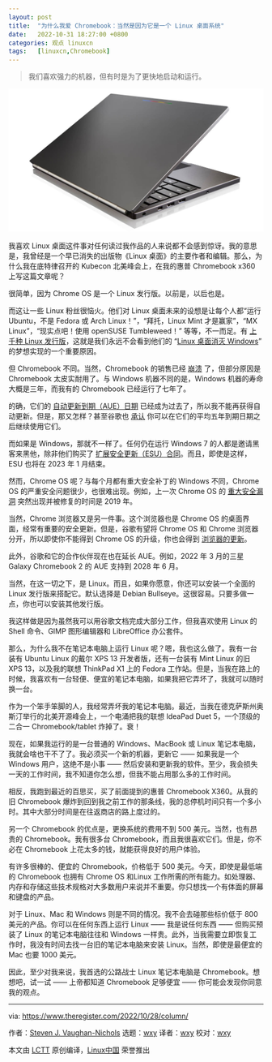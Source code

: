 ```yaml
---
layout: post
title:	"为什么我爱 Chromebook：当然是因为它是一个 Linux 桌面系统"
date:	2022-10-31 18:27:00 +0800 
categories:	观点 linuxcn 
tags:	[linuxcn,Chromebook]
---
```




> 
> 我们喜欢强力的机器，但有时是为了更快地启动和运行。
> 
> 
> 


![](/Asserts/Images/album/202210/31/182750hiawb60cega8bgn3.jpg)


我喜欢 Linux 桌面这件事对任何读过我作品的人来说都不会感到惊讶。我的意思是，我曾经是一个早已消失的出版物《Linux 桌面》的主要作者和编辑。那么，为什么我在底特律召开的 Kubecon 北美峰会上，在我的惠普 Chromebook x360 上写这篇文章呢？


很简单，因为 Chrome OS 是一个 Linux 发行版。以前是，以后也是。


而这让一些 Linux 粉丝很恼火。他们对 Linux 桌面未来的设想是让每个人都“运行 Ubuntu，不是 Fedora 或 Arch Linux！”，“拜托，Linux Mint 才是赢家”，“MX Linux”，“现实点吧！使用 openSUSE Tumbleweed！” 等等，不一而足。有 [上千种 Linux 发行版](https://distrowatch.com/)，这就是我们永远不会看到他们的 “[Linux 桌面消灭 Windows](https://www.theregister.com/2022/10/14/year_of_linux_desktop/)” 的梦想实现的一个重要原因。


但 Chromebook 不同。当然，Chromebook 的销售已经 [崩溃](https://www.theregister.com/2022/04/14/chromebook_sales/) 了，但部分原因是 Chromebook 太皮实耐用了。与 Windows 机器不同的是，Windows 机器的寿命大概是三年，而我有的 Chromebook 已经运行了七年了。


的确，它们的 [自动更新到期（AUE）日期](https://support.google.com/chrome/a/answer/6220366?hl=en) 已经成为过去了，所以我不能再获得自动更新。但是，那又怎样？甚至谷歌也 [承认](https://support.google.com/chromebook/answer/7052113?hl=en) 你可以在它们的平均五年到期日期之后继续使用它们。


而如果是 Windows，那就不一样了。任何仍在运行 Windows 7 的人都是邀请黑客来黑他，除非他们购买了 [扩展安全更新（ESU）合同](https://learn.microsoft.com/en-us/lifecycle/faq/extended-security-updates)。而且，即使是这样，ESU 也将在 2023 年 1 月结束。


然而，Chrome OS 呢？与每个月都有重大安全补丁的 Windows 不同，Chrome OS 的严重安全问题很少，也很难出现。例如，上一次 Chrome OS 的 [重大安全漏洞](https://www.cvedetails.com/vulnerability-list.php?vendor_id=1224&product_id=20320&version_id=&page=1&hasexp=0&opdos=0&opec=0&opov=0&opcsrf=0&opgpriv=0&opsqli=0&opxss=0&opdirt=0&opmemc=0&ophttprs=0&opbyp=0&opfileinc=0&opginf=0&cvssscoremin=0&cvssscoremax=0&year=0&month=0&cweid=0&order=1&trc=45&sha=b4fed875175c2d9b0370914ce0ba1d4fc2289f40) 突然出现并被修复的时间是 2019 年。


当然，Chrome 浏览器又是另一件事。这个浏览器也是 Chrome OS 的桌面界面，经常有重要的安全更新。但是，谷歌有望将 Chrome OS 和 Chrome 浏览器分开，所以即使你不能得到 Chrome OS 的升级，你也会得到 [浏览器的更新](https://chromeunboxed.com/googles-ceo-may-have-just-confirmed-the-split-of-chrome-and-chrome-os/)。


此外，谷歌和它的合作伙伴现在也在延长 AUE。例如，2022 年 3 月的三星 Galaxy Chromebook 2 的 AUE 支持到 2028 年 6 月。


当然，在这一切之下，是 Linux。而且，如果你愿意，你还可以安装一个全面的 Linux 发行版来搭配它。默认选择是 Debian Bullseye。这很容易。只要多做一点，你也可以安装其他发行版。


我这样做是因为虽然我可以用谷歌文档完成大部分工作，但我喜欢使用 Linux 的 Shell 命令、GIMP 图形编辑器和 LibreOffice 办公套件。


那么，为什么我不在笔记本电脑上运行 Linux 呢？嗯，我也这么做了。我有一台装有 Ubuntu Linux 的戴尔 XPS 13 开发者版，还有一台装有 Mint Linux 的旧 XPS 13，以及我的联想 ThinkPad X1 上的 Fedora 工作站。但是，当我在路上的时候，我喜欢有一台轻便、便宜的笔记本电脑，如果我把它弄坏了，我就可以随时换一台。


作为一个笨手笨脚的人，我经常弄坏我的笔记本电脑。最近，当我在德克萨斯州奥斯汀举行的北美开源峰会上，一个电涌把我的联想 IdeaPad Duet 5，一个顶级的二合一 Chromebook/tablet 炸掉了。衰！


现在，如果我运行的是一台普通的 Windows、MacBook 或 Linux 笔记本电脑，我就会啥也干不了了。我必须买一个新的机器，更新它 —— 如果我是一个 Windows 用户，这绝不是小事 —— 然后安装和更新我的软件。至少，我会损失一天的工作时间，我不知道你怎么想，但我不能占用那么多的工作时间。


相反，我跑到最近的百思买，买了前面提到的惠普 Chromebook X360。从我的旧 Chromebook 爆炸到回到我之前工作的那条线，我的总停机时间只有一个多小时。其中大部分时间是在往返商店的路上度过的。


另一个 Chromebook 的优点是，更换系统的费用不到 500 美元。当然，也有昂贵的 Chromebook。我有很多台 Chromebook，而且我很喜欢它们。但是，你不必在 Chromebook 上花太多的钱，就能获得良好的用户体验。


有许多很棒的、便宜的 Chromebook，价格低于 500 美元。今天，即使是最低端的 Chromebook 也拥有 Chrome OS 和Linux 工作所需的所有能力。如处理器、内存和存储这些技术规格对大多数用户来说并不重要。你只想找一个有体面的屏幕和键盘的产品。


对于 Linux、Mac 和 Windows 则是不同的情况。我不会去碰那些标价低于 800 美元的产品。你可以在任何东西上运行 Linux —— 我是说任何东西 —— 但购买预装了 Linux 的笔记本电脑往往和 Windows 一样贵。此外，当我需要立即恢复工作时，我没有时间去找一台旧的笔记本电脑来安装 Linux。当然，即使是最便宜的 Mac 也要 1000 美元。


因此，至少对我来说，我首选的公路战士 Linux 笔记本电脑是 Chromebook。想想吧，试一试 —— 上帝都知道 Chromebook 足够便宜 —— 你可能会发现你同意我的观点。




---


 


via: <https://www.theregister.com/2022/10/28/column/> 


作者：[Steven J. Vaughan-Nichols](https://www.theregister.com/Author/Steven-J-Vaughan-Nichols) 选题：[wxy](https://github.com/wxy) 译者：[wxy](https://github.com/wxy) 校对：[wxy](https://github.com/wxy)


本文由 [LCTT](https://github.com/LCTT/TranslateProject) 原创编译，[Linux中国](/article-15195-1.html) 荣誉推出
